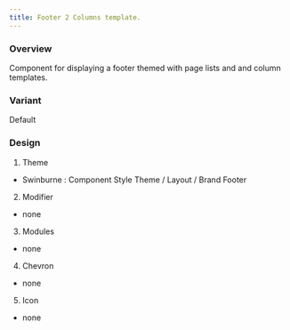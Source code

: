 ```yaml
---
title: Footer 2 Columns template.
---
```

### Overview
  Component for displaying a footer themed with page lists and and column templates.
### Variant
  Default
### Design
1. Theme
 * Swinburne : Component Style Theme / Layout / Brand Footer
2. Modifier
 * none
3. Modules
 * none
4. Chevron
 * none
5. Icon
 * none


